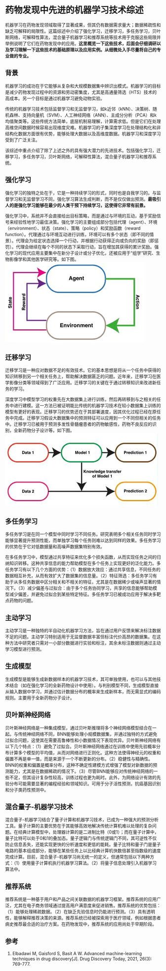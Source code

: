# 药物发现中先进的机器学习技术综述
机器学习在药物发现领域取得了显著成果，但其仍有数据需求量大；数据稀疏性和缺乏可解释的局限性。这篇综述中介绍了强化学习，迁移学习，多任务学习，贝叶斯网络，可解释性算法，混合量子机器学习和推荐系统等技术用于克服这些局限并举例说明了它们在药物发现中的应用。**这里概览一下这些技术，后面会仔细调研以及学习理解一下这些技术的基础原理以及应用实例。从细微处入手尽量将自己的专业做的专业。**    
## 背景
机器学习的成功在于它能够从复杂和大规模数据集中辨识出模式。机器学习的目标是减少药物发现过程中的资源和劳动密集度，尤其是高通量筛选（HTS）技术的高成本。另一个目标是通过机器学习避免动物实验。  

传统的机器学习技术包括监督学习和无监督学习，如k近邻（kNN）、决策树、随机森林、支持向量机（SVM）、人工神经网络（ANN）、主成分分析（PCA）和k均值聚类等。这些传统方法简单，底层机制易理解，计算需求低。但是它们在处理高维空间数据时候容易出现维度灾难。机器学习的子集深度学习在处理结构化和非结构化数据方面很有优势，能够处理大数据以及高维度数据。机器学习和深度学习受到了广泛关注。  

该综述中重点介绍了除了上述之外的具有强大潜力的先进技术。包括强化学习，迁移学习，多任务学习，贝叶斯网络，可解释性算法，混合量子机器学习和推荐系统。  
## 强化学习
强化学习的独特之处在于，它是一种持续学习的形式，同时也是自我学习的。与监督学习和无监督学习不同，强化学习算法生成判断，而不是仅仅做出预测。**最吸引人的是强化学习能够在最少的人类干预下持续学习，这使得它非常有前景。**  

强化学习中，系统并不会直接给出目标策略，而是通过与环境的互动，基于奖励信号来经验性地学习最佳决策。强化学习的主要组成部分包括代理（agent）、环境（environment）、状态（state）、策略（policy）和奖励函数（reward function）。代理通过与环境互动进行训练，环境可以有多个状态（即不同的情景）。代理会为给定状态选择一个行动，并根据行动获得正向或负向的奖励（即惩罚）。代理会继续在每个不同的状态下采取行动，旨在增加其获得的累计奖励。强化学习的现代应用主要集中在新分子设计或分子优化，还被应用于“组学”研究、生物影像学和其他医学研究等。如下图。  
![](药物发现中先进的机器学习技术综述/药物发现中先进的机器学习技术综述_2024-12-26-15-51-14.png)   
## 迁移学习
迁移学习是一种应对数据不足的有效技术。它的基本思想是将从一个任务中获得的知识转移到另一个相关任务上，帮助解决数据匮乏的问题。近年来，迁移学习在医学影像分类等领域得到了广泛应用。迁移学习的关键在于通过转移知识来改进新任务的学习。

深度学习中模型学习的权重先在大数据集上进行训练，然后再转移到与之相关的任务中进行建模。这一方法已被证明能比传统的机器学习技术在较小数据集上训练的模型有更好的表现。迁移学习的优势还在于其部署速度，因其优化过程已经在原任务中完成。迁移学习假设大数据集中的预测特征可以应用到一个不同但相关的任务中。迁移学习已被用于预测多发性骨髓瘤患者的药物敏感性，药物不良反应的识别，全新药物分子设计等。如下图。  
![](药物发现中先进的机器学习技术综述/药物发现中先进的机器学习技术综述_2024-12-26-15-59-11.png)    
## 多任务学习
多任务学习是在同一个模型中同时学习不同任务。研究表明多个相关任务同时学习能够显著提升预测性能，而单独学习每个任务则难以达到同样的效果。多任务学习的优势在于它对低数据量和高噪声数据集特别有效。  

在多任务学习中，模型通过共享特征来优化多个损失函数，从而实现任务之间的归纳知识转移。这种共享信息的能力帮助模型在多个任务上实现更好的泛化能力。多任务学习有以下几个方面的优势：（1）数据放大效应：通过共享信息，不同任务的数据相互补充，从而有效扩大了数据集的信息量。（2）特征筛选：多任务学习有助于从多任务数据中区分相关和不相关的特征，尤其是在数据稀少或噪声显著的情况下。（3）减少偏差与过拟合：由于多个任务协同学习，共享的信息能够帮助模型减少偏差，并避免过拟合到某些特定特征。多任务学习已被成功应用于解决多靶点药物的问题。  
## 主动学习
主动学习是一种独特的半自动化机器学习方法，旨在通过用户反馈来解决标注数据不足的问题。主动学习特别适用于无监督数据丰富但标注代价高昂的数据集。在这种方法中研究者只需对一小部分数据进行实验和标注，其余未标注数据则通过主动学习模型进行预测。  
## 生成模型
生成模型是能够生成新数据样本的机器学习技术，其可单独使用，也可以与其他技术结合（如在强化学习的全新药物设计中使用）。与判别模型不同，生成模型直接从输入数据中学习，并通过估计数据分布的概率来生成新样本，而无需显式的编码规则。主要用于全新药物分子设计。  
## 贝叶斯神经网络
贝叶斯神经网络是一种集成模型，通过贝叶斯推理将多个神经网络模型结合在一起。与传统神经网络不同，BNN能够处理小规模数据集，并通过独特的方式避免过拟合问题，这使其在需要高鲁棒性和小数据情况下表现优异。贝叶斯神经网络有以下几个特点：（1）避免了过拟合。贝叶斯神经网络通过在训练中使用先验概率分布计算多个模型的平均值，从而对网络进行正则化。这种方法使得神经元的权重和偏置不再是单一值，而是来源于一个不断更新的分布。（2）稳健性与精确性。BNN的权重和偏置是概率分布，这种不确定性建模方式增强了模型对新数据的预测能力，尤其是在数据稀疏的情况下。（3）尽管BNN能够应对传统神经网络的一些不足，但其设计复杂性较高，训练过程也更为耗时。此外，为网络设计有效的先验分布可能需要显著的编程经验和领域知识。可用于分子活性预测，抗癌基因识别和分子类药性预测中。   
## 混合量子-机器学习技术
混合量子-机器学习结合了量子计算和机器学习技术，已成为一种强大的预测分析工具。量子计算的主要优势在于其能够高效地解决传统计算机难以处理的复杂问题。在经典计算模型中，处理器计算的是二进制比特（0或1）；而在量子计算中，量子比特可以处于0和1的叠加态。量子逻辑门与传统逻辑门不同，其可逆性不仅防止信息丢失，还能实现更快的分析速度和更低的能耗。量子比特和量子门是量子电路的基本组成部分，能够在某些任务上以比经典计算机快数倍甚至指数级的速度完成计算。目前，混合量子-机器学习尚无统一的定义，但通常包括以下两种方式：（1）使用量子计算机执行机器学习算法。（2）将量子信息处理引入机器学习算法中。  
## 推荐系统
推荐系统是一种基于用户和产品之间关联数据的机器学习框架。推荐系统的应用广泛，尤其在电子商务领域通过提高用户满意度来促进销售。推荐系统的优势包括：（1）能够处理稀疏数据。（2）在缺乏先验信息时仍能进行预测。（3）具有透明性，能够解释推荐决策的来源。推荐系统已经被探索用于医疗领域，例如根据患者病史推荐最合适的治疗方案。在药物发现中，推荐系统的应用尚处于早期阶段。   
## 参考
1. Elbadawi M, Gaisford S, Basit A W. Advanced machine-learning techniques in drug discovery[J]. Drug Discovery Today, 2021, 26(3): 769-777.  